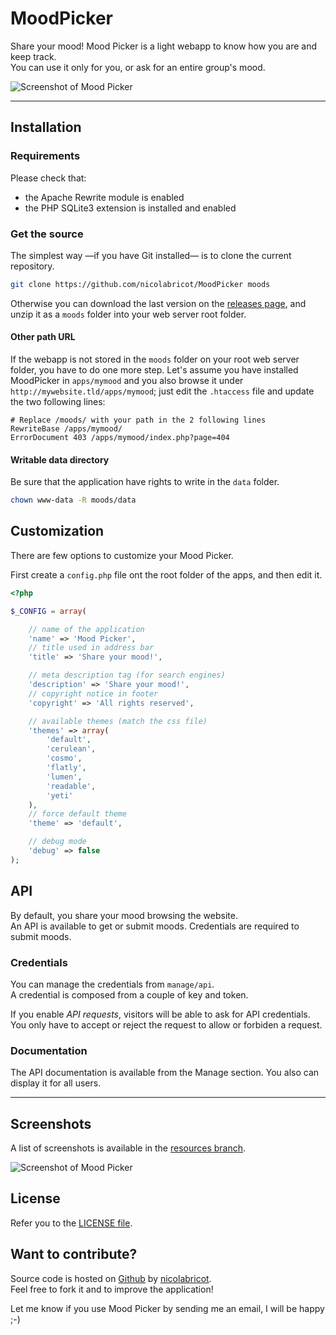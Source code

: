 # MoodPicker

Share your mood! Mood Picker is a light webapp to know how you are and keep track.  
You can use it only for you, or ask for an entire group's mood.

![Screenshot of Mood Picker](https://github.com/nicolabricot/MoodPicker/raw/master/moodpicker.png)

***

## Installation

### Requirements

Please check that:
* the Apache Rewrite module is enabled
* the PHP SQLite3 extension is installed and enabled

### Get the source

The simplest way —if you have Git installed— is to clone the current repository.

```sh
git clone https://github.com/nicolabricot/MoodPicker moods
```

Otherwise you can download the last version on the [releases page](https://github.com/nicolabricot/MoodPicker/releases), and unzip it as a `moods` folder into your web server root folder.



#### Other path URL

If the webapp is not stored in the `moods` folder on your root web server folder, you have to do one more step.
Let's assume you have installed MoodPicker in `apps/mymood` and you also browse it under `http://mywebsite.tld/apps/mymood`; just edit the `.htaccess` file and update the two following lines:
```
# Replace /moods/ with your path in the 2 following lines
RewriteBase /apps/mymood/
ErrorDocument 403 /apps/mymood/index.php?page=404
```

#### Writable data directory

Be sure that the application have rights to write in the `data` folder.

```sh
chown www-data -R moods/data
```

## Customization

There are few options to customize your Mood Picker.

First create a `config.php` file ont the root folder of the apps, and then edit it.


```php
<?php

$_CONFIG = array(

    // name of the application
    'name' => 'Mood Picker',
    // title used in address bar
    'title' => 'Share your mood!',

    // meta description tag (for search engines)
    'description' => 'Share your mood!',
    // copyright notice in footer
    'copyright' => 'All rights reserved',

    // available themes (match the css file)
    'themes' => array(
        'default',
        'cerulean',
        'cosmo',
        'flatly',
        'lumen',
        'readable',
        'yeti'
    ),
    // force default theme
    'theme' => 'default',

    // debug mode
    'debug' => false
);
```

## API

By default, you share your mood browsing the website.  
An API is available to get or submit moods. Credentials are required to submit moods.

### Credentials

You can manage the credentials from `manage/api`.  
A credential is composed from a couple of key and token.


If you enable _API requests_, visitors will be able to ask for API credentials. You only have to accept or reject the request to allow or forbiden a request.

### Documentation

The API documentation is available from the Manage section. You also can display it for all users.

***

## Screenshots

A list of screenshots is available in the [resources branch](https://github.com/nicolabricot/MoodPicker/blob/resources/screenshots/README.md).

![Screenshot of Mood Picker](https://github.com/nicolabricot/MoodPicker/raw/resources/screenshots/details-2013.png)

## License

Refer you to the [LICENSE file](https://github.com/nicolabricot/MoodPicker/blob/master/LICENSE).

## Want to contribute?

Source code is hosted on [Github](https://github.com/nicolabricot/MoodPicker) by [nicolabricot](http://nicolabricot.com).  
Feel free to fork it and to improve the application!

Let me know if you use Mood Picker by sending me an email, I will be happy ;-)
